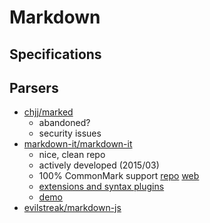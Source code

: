 # Markdown

## Specifications

## Parsers

- [chjj/marked](https://github.com/chjj/marked)
    - abandoned?
    - security issues
- [markdown-it/markdown-it](https://github.com/markdown-it/markdown-it)
    - nice, clean repo
    - actively developed (2015/03)
    - 100% CommonMark support
        [repo](https://github.com/jgm/CommonMark)
        [web](http://commonmark.org/)
    - [extensions and syntax plugins](https://github.com/markdown-it)
    - [demo](https://markdown-it.github.io/)
- [evilstreak/markdown-js](https://github.com/evilstreak/markdown-js)
